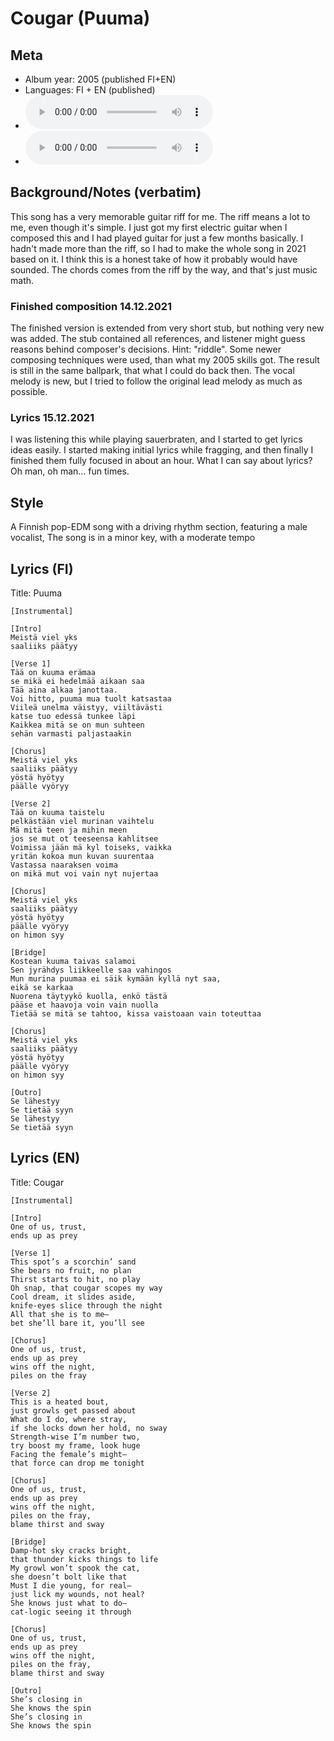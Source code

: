 # Cougar (Puuma)

## Meta
- Album year: 2005 (published FI+EN)
- Languages: FI + EN (published)
- ![Cougar MP3](https://archive.org/download/steve_chill_sophomore/04%20-%20Cougar.mp3)
- ![Puuma MP3](https://archive.org/download/oulupoko_lukioon/04%20-%20Puuma.mp3)

## Background/Notes (verbatim)
This song has a very memorable guitar riff for me. The riff means a lot to me, even though it's simple. I just got my first electric guitar when I composed this and I had played guitar for just a few months basically. I hadn't made more than the riff, so I had to make the whole song in 2021 based on it. I think this is a honest take of how it probably would have sounded. The chords comes from the riff by the way, and that's just music math.

### Finished composition 14.12.2021
The finished version is extended from very short stub, but nothing very new was added. The stub contained all references, and listener might guess reasons behind composer's decisions. Hint: "riddle". Some newer composing techniques were used, than what my 2005 skills got. The result is still in the same ballpark, that what I could do back then.
The vocal melody is new, but I tried to follow the original lead melody as much as possible.

### Lyrics 15.12.2021
I was listening this while playing sauerbraten, and I started to get lyrics ideas easily. I started making initial lyrics while fragging, and then finally I finished them fully focused in about an hour.
What I can say about lyrics? Oh man, oh man... fun times.

## Style
A Finnish pop-EDM song with a driving rhythm section, featuring a male vocalist, The song is in a minor key, with a moderate tempo

## Lyrics (FI)
Title: Puuma
```
[Instrumental]

[Intro]
Meistä viel yks
saaliiks päätyy

[Verse 1]
Tää on kuuma erämaa
se mikä ei hedelmää aikaan saa
Tää aina alkaa janottaa.
Voi hitto, puuma mua tuolt katsastaa
Viileä unelma väistyy, viiltävästi
katse tuo edessä tunkee läpi
Kaikkea mitä se on mun suhteen
sehän varmasti paljastaakin

[Chorus]
Meistä viel yks
saaliiks päätyy
yöstä hyötyy
päälle vyöryy

[Verse 2]
Tää on kuuma taistelu
pelkästään viel murinan vaihtelu
Mä mitä teen ja mihin meen
jos se mut ot teeseensa kahlitsee
Voimissa jään mä kyl toiseks, vaikka
yritän kokoa mun kuvan suurentaa
Vastassa naaraksen voima
on mikä mut voi vain nyt nujertaa

[Chorus]
Meistä viel yks
saaliiks päätyy
yöstä hyötyy
päälle vyöryy
on himon syy

[Bridge]
Kostean kuuma taivas salamoi
Sen jyrähdys liikkeelle saa vahingos
Mun murina puumaa ei säik kymään kyllä nyt saa,
eikä se karkaa
Nuorena täytyykö kuolla, enkö tästä
pääse et haavoja voin vain nuolla
Tietää se mitä se tahtoo, kissa vaistoaan vain toteuttaa

[Chorus]
Meistä viel yks
saaliiks päätyy
yöstä hyötyy
päälle vyöryy
on himon syy

[Outro]
Se lähestyy
Se tietää syyn
Se lähestyy
Se tietää syyn
```

## Lyrics (EN)
Title: Cougar

```
[Instrumental]

[Intro]
One of us, trust,
ends up as prey

[Verse 1]
This spot’s a scorchin’ sand
She bears no fruit, no plan
Thirst starts to hit, no play
Oh snap, that cougar scopes my way
Cool dream, it slides aside,
knife-eyes slice through the night
All that she is to me—
bet she’ll bare it, you’ll see

[Chorus]
One of us, trust,
ends up as prey
wins off the night,
piles on the fray

[Verse 2]
This is a heated bout,
just growls get passed about
What do I do, where stray,
if she locks down her hold, no sway
Strength-wise I’m number two,
try boost my frame, look huge
Facing the female’s might—
that force can drop me tonight

[Chorus]
One of us, trust,
ends up as prey
wins off the night,
piles on the fray,
blame thirst and sway

[Bridge]
Damp-hot sky cracks bright,
that thunder kicks things to life
My growl won’t spook the cat,
she doesn’t bolt like that
Must I die young, for real—
just lick my wounds, not heal?
She knows just what to do—
cat-logic seeing it through

[Chorus]
One of us, trust,
ends up as prey
wins off the night,
piles on the fray,
blame thirst and sway

[Outro]
She’s closing in
She knows the spin
She’s closing in
She knows the spin
```

